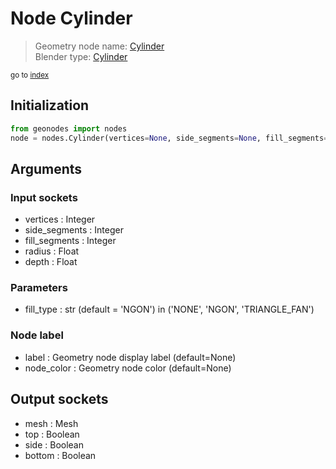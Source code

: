 
# Node Cylinder

> Geometry node name: [Cylinder](https://docs.blender.org/manual/en/latest/modeling/geometry_nodes/mesh_primitives/cylinder.html)<br>
  Blender type: [Cylinder](https://docs.blender.org/api/current/bpy.types.GeometryNodeMeshCylinder.html)
  
<sub>go to [index](index.md)</sub>

## Initialization

```python
from geonodes import nodes
node = nodes.Cylinder(vertices=None, side_segments=None, fill_segments=None, radius=None, depth=None, fill_type='NGON', label=None, node_color=None)
```



## Arguments


### Input sockets

- vertices : Integer
- side_segments : Integer
- fill_segments : Integer
- radius : Float
- depth : Float

### Parameters

- fill_type : str (default = 'NGON') in ('NONE', 'NGON', 'TRIANGLE_FAN')

### Node label

- label : Geometry node display label (default=None)
- node_color : Geometry node color (default=None)

## Output sockets

- mesh : Mesh
- top : Boolean
- side : Boolean
- bottom : Boolean

